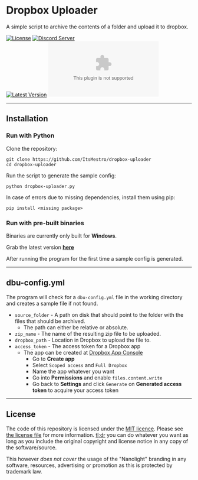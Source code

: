 # Dropbox Uploader

A simple script to archive the contents of a folder and upload it to dropbox.

[![License](https://img.shields.io/github/license/ItsMestro/dropbox-uploader "License")](/LICENSE) [![Discord Server](https://discordapp.com/api/guilds/128856147162562560/widget.png?style=shield "Discord Server")](https://discord.mestro.cc)  
[![Latest Version](https://img.shields.io/github/v/release/ItsMestro/osu-skins?label=Latest%20Version "Latest Version")](https://github.com/ItsMestro/dropbox-uploader/releases/latest)
 ![Total Downloads](https://img.shields.io/github/downloads/ItsMestro/dropbox-uploader/DropboxUploader.exe?label=Downloads "Total Downloads")

---

## Installation

### Run with Python

Clone the repository:

```shell
git clone https://github.com/ItsMestro/dropbox-uploader
cd dropbox-uploader
```

Run the script to generate the sample config:

```shell
python dropbox-uploader.py
```

In case of errors due to missing dependencies, install them using pip:

```shell
pip install <missing package>
```

### Run with pre-built binaries

Binaries are currently only built for **Windows**.

Grab the latest version **[here](https://github.com/ItsMestro/dropbox-uploader/releases/latest)**

After running the program for the first time a sample config is generated.

---

## dbu-config.yml

The program will check for a `dbu-config.yml` file in the working directory and creates a sample file if not found.

- `source_folder` - A path on disk that should point to the folder with the files that should be archived.
  - The path can either be relative or absolute.
- `zip_name` - The name of the resulting zip file to be uploaded.
- `dropbox_path` - Location in Dropbox to upload the file to.
- `access_token` - The access token for a Dropbox app
  - The app can be created at [Dropbox App Console](https://www.dropbox.com/developers/apps)
    - Go to **Create app**
    - Select `Scoped access` and `Full Dropbox`
    - Name the app whatever you want
    - Go into **Permissions** and enable `files.content.write`
    - Go back to **Settings** and click `Generate` on **Generated access token** to acquire your access token

---

## License

The code of this repository is licensed under the [MIT licence](https://opensource.org/licenses/MIT). Please see [the license file](LICENSE) for more information. [tl;dr](https://tldrlegal.com/license/mit-license) you can do whatever you want as long as you include the original copyright and license notice in any copy of the software/source.

This however *does not cover* the usage of the "Nanolight" branding in any software, resources, advertising or promotion as this is protected by trademark law.

